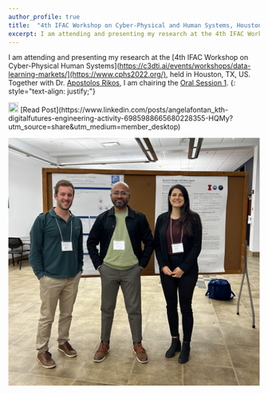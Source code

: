 ```yaml
---
author_profile: true
title:  "4th IFAC Workshop on Cyber-Physical and Human Systems, Houston, TX, US, December 1-2, 2022"
excerpt: I am attending and presenting my research at the 4th IFAC Workshop on Cyber-Physical and Human Systems..
---
```


I am attending and presenting my research at the [4th IFAC Workshop on Cyber-Physical Human Systems](https://c3dti.ai/events/workshops/data-learning-markets/](https://www.cphs2022.org/), 
held in Houston, TX, US. Together with Dr. [Apostolos Rikos](https://sites.google.com/view/apostolosrikos/home), I am chairing the [Oral Session 1](https://ifac.papercept.net/conferences/conferences/CPHS22/program/CPHS22_ContentListWeb_1.html#thos11).
{: style="text-align: justify;"}

<img src="https://raw.githubusercontent.com/FortAwesome/Font-Awesome/6.x/svgs/brands/linkedin.svg" width="20" height="20">
[Read Post](https://www.linkedin.com/posts/angelafontan_kth-digitalfutures-engineering-activity-6985988665680228355-HQMy?utm_source=share&utm_medium=member_desktop)

![teamphoto](../assets/2022Illinois.jpg)
